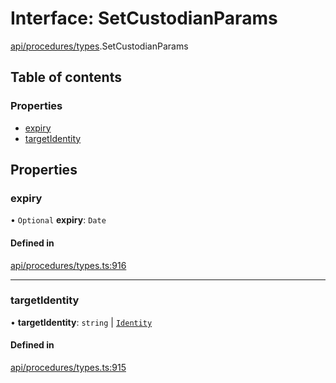 # Interface: SetCustodianParams

[api/procedures/types](../wiki/api.procedures.types).SetCustodianParams

## Table of contents

### Properties

- [expiry](../wiki/api.procedures.types.SetCustodianParams#expiry)
- [targetIdentity](../wiki/api.procedures.types.SetCustodianParams#targetidentity)

## Properties

### expiry

• `Optional` **expiry**: `Date`

#### Defined in

[api/procedures/types.ts:916](https://github.com/PolymeshAssociation/polymesh-sdk/blob/46129005/src/api/procedures/types.ts#L916)

___

### targetIdentity

• **targetIdentity**: `string` \| [`Identity`](../wiki/api.entities.Identity.Identity)

#### Defined in

[api/procedures/types.ts:915](https://github.com/PolymeshAssociation/polymesh-sdk/blob/46129005/src/api/procedures/types.ts#L915)
